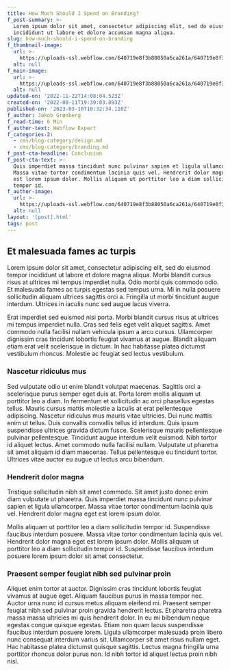 ```yaml
---
title: How Much Should I Spend on Branding?
f_post-summary: >-
  Lorem ipsum dolor sit amet, consectetur adipiscing elit, sed do eiusmod tempor
  incididunt ut labore et dolore accumsan magna aliqua.
slug: how-much-should-i-spend-on-branding
f_thumbnail-image:
  url: >-
    https://uploads-ssl.webflow.com/640719e8f3b88050a6ca261a/640719e8f3b8806a82ca26d3_post-01-thumb.webp
  alt: null
f_main-image:
  url: >-
    https://uploads-ssl.webflow.com/640719e8f3b88050a6ca261a/640719e8f3b88002a3ca26d2_post-01.webp
  alt: null
updated-on: '2022-11-22T14:08:04.523Z'
created-on: '2022-08-11T19:39:03.893Z'
published-on: '2023-03-10T10:32:34.110Z'
f_author: Jakob Grønberg
f_read-time: 6 Min
f_author-text: Webflow Expert
f_categories-2:
  - cms/blog-category/design.md
  - cms/blog-category/branding.md
f_post-cta-headline: Conclusion
f_post-cta-text: >-
  Quis imperdiet massa tincidunt nunc pulvinar sapien et ligula ullamcorper.
  Massa vitae tortor condimentum lacinia quis vel. Hendrerit dolor magna eget
  est lorem ipsum dolor. Mollis aliquam ut porttitor leo a diam sollicitudin
  tempor id.
f_author-image:
  url: >-
    https://uploads-ssl.webflow.com/640719e8f3b88050a6ca261a/640719e8f3b880436bca26dc_author.webp
  alt: null
layout: '[post].html'
tags: post
---
```


Et malesuada fames ac turpis
----------------------------

Lorem ipsum dolor sit amet, consectetur adipiscing elit, sed do eiusmod tempor incididunt ut labore et dolore magna aliqua. Morbi blandit cursus risus at ultrices mi tempus imperdiet nulla. Odio morbi quis commodo odio. Et malesuada fames ac turpis egestas sed tempus urna. Mi in nulla posuere sollicitudin aliquam ultrices sagittis orci a. Fringilla ut morbi tincidunt augue interdum. Ultrices in iaculis nunc sed augue lacus viverra.

Erat imperdiet sed euismod nisi porta. Morbi blandit cursus risus at ultrices mi tempus imperdiet nulla. Cras sed felis eget velit aliquet sagittis. Amet commodo nulla facilisi nullam vehicula ipsum a arcu cursus. Ullamcorper dignissim cras tincidunt lobortis feugiat vivamus at augue. Blandit aliquam etiam erat velit scelerisque in dictum. In hac habitasse platea dictumst vestibulum rhoncus. Molestie ac feugiat sed lectus vestibulum.

### Nascetur ridiculus mus

Sed vulputate odio ut enim blandit volutpat maecenas. Sagittis orci a scelerisque purus semper eget duis at. Porta lorem mollis aliquam ut porttitor leo a diam. In fermentum et sollicitudin ac orci phasellus egestas tellus. Mauris cursus mattis molestie a iaculis at erat pellentesque adipiscing. Nascetur ridiculus mus mauris vitae ultricies. Dui nunc mattis enim ut tellus. Duis convallis convallis tellus id interdum. Quis ipsum suspendisse ultrices gravida dictum fusce. Scelerisque mauris pellentesque pulvinar pellentesque. Tincidunt augue interdum velit euismod. Nibh tortor id aliquet lectus. Amet commodo nulla facilisi nullam. Vulputate ut pharetra sit amet aliquam id diam maecenas. Tellus pellentesque eu tincidunt tortor. Ultrices vitae auctor eu augue ut lectus arcu bibendum.

### Hendrerit dolor magna

Tristique sollicitudin nibh sit amet commodo. Sit amet justo donec enim diam vulputate ut pharetra. Quis imperdiet massa tincidunt nunc pulvinar sapien et ligula ullamcorper. Massa vitae tortor condimentum lacinia quis vel. Hendrerit dolor magna eget est lorem ipsum dolor.

Mollis aliquam ut porttitor leo a diam sollicitudin tempor id. Suspendisse faucibus interdum posuere. Massa vitae tortor condimentum lacinia quis vel. Hendrerit dolor magna eget est lorem ipsum dolor. Mollis aliquam ut porttitor leo a diam sollicitudin tempor id. Suspendisse faucibus interdum posuere lorem ipsum dolor sit amet consectetur.

### Praesent semper feugiat nibh sed pulvinar proin

Aliquet enim tortor at auctor. Dignissim cras tincidunt lobortis feugiat vivamus at augue eget. Aliquam faucibus purus in massa tempor nec. Auctor urna nunc id cursus metus aliquam eleifend mi. Praesent semper feugiat nibh sed pulvinar proin gravida hendrerit lectus. Et pharetra pharetra massa massa ultricies mi quis hendrerit dolor. In eu mi bibendum neque egestas congue quisque egestas. Etiam non quam lacus suspendisse faucibus interdum posuere lorem. Ligula ullamcorper malesuada proin libero nunc consequat interdum varius sit. Ullamcorper sit amet risus nullam eget. Hac habitasse platea dictumst quisque sagittis. Lectus magna fringilla urna porttitor rhoncus dolor purus non. Id nibh tortor id aliquet lectus proin nibh nisl.
